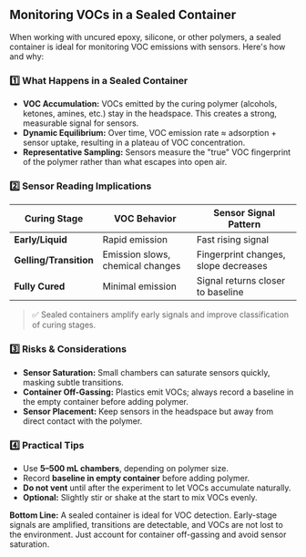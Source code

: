 ## Monitoring VOCs in a Sealed Container

When working with uncured epoxy, silicone, or other polymers, a sealed container is ideal for monitoring VOC emissions with sensors. Here's how and why:

### 1️⃣ What Happens in a Sealed Container
- **VOC Accumulation:** VOCs emitted by the curing polymer (alcohols, ketones, amines, etc.) stay in the headspace. This creates a strong, measurable signal for sensors.  
- **Dynamic Equilibrium:** Over time, VOC emission rate ≈ adsorption + sensor uptake, resulting in a plateau of VOC concentration.  
- **Representative Sampling:** Sensors measure the "true" VOC fingerprint of the polymer rather than what escapes into open air.

### 2️⃣ Sensor Reading Implications
| Curing Stage          | VOC Behavior                      | Sensor Signal Pattern                     |
|----------------------|----------------------------------|-------------------------------------------|
| **Early/Liquid**      | Rapid emission                   | Fast rising signal                        |
| **Gelling/Transition**| Emission slows, chemical changes | Fingerprint changes, slope decreases      |
| **Fully Cured**       | Minimal emission                 | Signal returns closer to baseline         |

> ✅ Sealed containers amplify early signals and improve classification of curing stages.

### 3️⃣ Risks & Considerations
- **Sensor Saturation:** Small chambers can saturate sensors quickly, masking subtle transitions.  
- **Container Off-Gassing:** Plastics emit VOCs; always record a baseline in the empty container before adding polymer.  
- **Sensor Placement:** Keep sensors in the headspace but away from direct contact with the polymer.

### 4️⃣ Practical Tips
- Use **5–500 mL chambers**, depending on polymer size.  
- Record **baseline in empty container** before adding polymer.  
- **Do not vent** until after the experiment to let VOCs accumulate naturally.  
- **Optional:** Slightly stir or shake at the start to mix VOCs evenly.

**Bottom Line:** A sealed container is ideal for VOC detection. Early-stage signals are amplified, transitions are detectable, and VOCs are not lost to the environment. Just account for container off-gassing and avoid sensor saturation.

